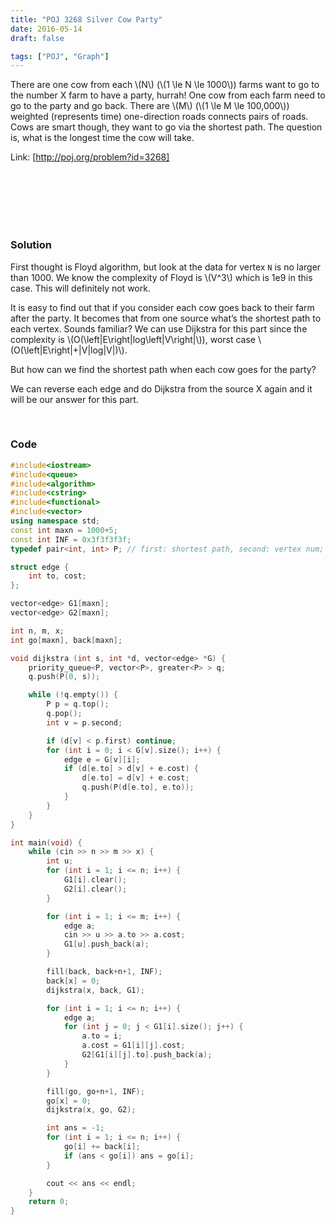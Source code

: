 ```yaml
---
title: "POJ 3268 Silver Cow Party"
date: 2016-05-14
draft: false

tags: ["POJ", "Graph"]
---
```


There are one cow from each \\(N\\) (\\(1 \le N \le 1000\\)) farms want to go to the number X farm to have a party, hurrah! One cow from each farm need to go to the party and go back. There are \\(M\\) (\\(1 \le M \le 100,000\\)) weighted (represents time) one-direction roads connects pairs of roads. Cows are smart though, they want to go via the shortest path. The question is, what is the longest time the cow will take.

Link: [http://poj.org/problem?id=3268]

<br>
<br>
<br>
<br>
<br>

### Solution
First thought is Floyd algorithm, but look at the data for vertex `N` is no larger than 1000. We know the complexity of Floyd is \\(V^3\\) which is 1e9 in this case. This will definitely not work.

It is easy to find out that if you consider each cow goes back to their farm after the party. It becomes that from one source what’s the shortest path to each vertex. Sounds familiar? We can use Dijkstra for this part since the complexity is \\(O(\left|E\right|log\left|V\right|\\)), worst case \\(O(\left|E\right|+|V|log|V|)\\).

But how can we find the shortest path when each cow goes for the party?

We can reverse each edge and do Dijkstra from the source X again and it will be our answer for this part.

<br>

### Code
```cpp
#include<iostream>
#include<queue>
#include<algorithm>
#include<cstring>
#include<functional>
#include<vector>
using namespace std;
const int maxn = 1000+5;
const int INF = 0x3f3f3f3f;
typedef pair<int, int> P; // first: shortest path, second: vertex num;

struct edge {
	int to, cost;
};

vector<edge> G1[maxn];
vector<edge> G2[maxn];

int n, m, x;
int go[maxn], back[maxn];

void dijkstra (int s, int *d, vector<edge> *G) {
	priority_queue<P, vector<P>, greater<P> > q;
	q.push(P(0, s));

	while (!q.empty()) {
		P p = q.top();
		q.pop();
		int v = p.second;

		if (d[v] < p.first) continue;
		for (int i = 0; i < G[v].size(); i++) {
			edge e = G[v][i];
			if (d[e.to] > d[v] + e.cost) {
				d[e.to] = d[v] + e.cost;
				q.push(P(d[e.to], e.to));
			}
		}
	}
}

int main(void) {
	while (cin >> n >> m >> x) {
		int u;
		for (int i = 1; i <= n; i++) {
			G1[i].clear();
			G2[i].clear();
		}

		for (int i = 1; i <= m; i++) {
			edge a;
			cin >> u >> a.to >> a.cost;
			G1[u].push_back(a);
		}

		fill(back, back+n+1, INF);
		back[x] = 0;
		dijkstra(x, back, G1);

		for (int i = 1; i <= n; i++) {
			edge a;
			for (int j = 0; j < G1[i].size(); j++) {
				a.to = i;
				a.cost = G1[i][j].cost;
				G2[G1[i][j].to].push_back(a);
			}
		}

		fill(go, go+n+1, INF);
		go[x] = 0;
		dijkstra(x, go, G2);

		int ans = -1;
		for (int i = 1; i <= n; i++) {
			go[i] += back[i];
			if (ans < go[i]) ans = go[i];
		}

		cout << ans << endl;
	}
	return 0;
}

```
